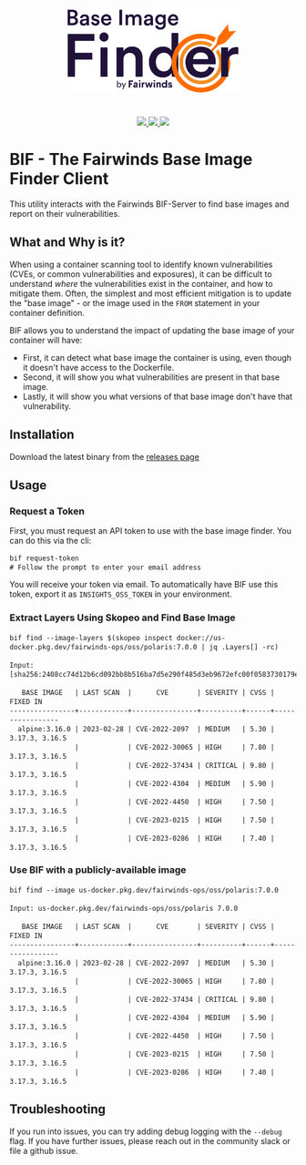 <div align="center" class="no-border">
    <img src="/img/bif-logo.svg" height="150" alt="Base Image Finder" style="padding-bottom: 20px">
    <br>
    <br>
    <a href="https://github.com/FairwindsOps/bif/releases">
        <img src="https://img.shields.io/github/v/release/FairwindsOps/bif">
    </a>
    <a href="https://bif.docs.fairwinds.com">
        <img src="https://img.shields.io/badge/-docuementation-green">
    </a>
    <a href="https://join.slack.com/t/fairwindscommunity/shared_invite/zt-e3c6vj4l-3lIH6dvKqzWII5fSSFDi1g">
      <img src="https://img.shields.io/static/v1?label=Slack&message=Join+our+Community&color=4a154b&logo=slack">
    </a>
</div>

# BIF - The Fairwinds Base Image Finder Client

This utility interacts with the Fairwinds BIF-Server to find base images and report on their vulnerabilities.

## What and Why is it?

When using a container scanning tool to identify known vulnerabilities (CVEs, or common vulnerabilities and exposures), it can be difficult to understand _where_ the vulnerabilities exist in the container, and how to mitigate them. Often, the simplest and most efficient mitigation is to update the "base image" - or the image used in the `FROM` statement in your container definition.

BIF allows you to understand the impact of updating the base image of your container will have:
  * First, it can detect what base image the container is using, even though it doesn't have access to the Dockerfile.
  * Second, it will show you what vulnerabilities are present in that base image.
  * Lastly, it will show you what versions of that base image don't have that vulnerability.

## Installation

Download the latest binary from the [releases page](https://github.com/FairwindsOps/bif/releases/latest)

## Usage

### Request a Token

First, you must request an API token to use with the base image finder. You can do this via the cli:

```
bif request-token
# Follow the prompt to enter your email address
```

You will receive your token via email. To automatically have BIF use this token, export it as `INSIGHTS_OSS_TOKEN` in your environment.

### Extract Layers Using Skopeo and Find Base Image

```
bif find --image-layers $(skopeo inspect docker://us-docker.pkg.dev/fairwinds-ops/oss/polaris:7.0.0 | jq .Layers[] -rc)

Input:  [sha256:2408cc74d12b6cd092bb8b516ba7d5e290f485d3eb9672efc00f0583730179e8]

   BASE IMAGE   | LAST SCAN  |      CVE       | SEVERITY | CVSS |    FIXED IN
----------------+------------+----------------+----------+------+-----------------
  alpine:3.16.0 | 2023-02-28 | CVE-2022-2097  | MEDIUM   | 5.30 | 3.17.3, 3.16.5
                |            | CVE-2022-30065 | HIGH     | 7.80 | 3.17.3, 3.16.5
                |            | CVE-2022-37434 | CRITICAL | 9.80 | 3.17.3, 3.16.5
                |            | CVE-2022-4304  | MEDIUM   | 5.90 | 3.17.3, 3.16.5
                |            | CVE-2022-4450  | HIGH     | 7.50 | 3.17.3, 3.16.5
                |            | CVE-2023-0215  | HIGH     | 7.50 | 3.17.3, 3.16.5
                |            | CVE-2023-0286  | HIGH     | 7.40 | 3.17.3, 3.16.5
```

### Use BIF with a publicly-available image
```
bif find --image us-docker.pkg.dev/fairwinds-ops/oss/polaris:7.0.0

Input: us-docker.pkg.dev/fairwinds-ops/oss/polaris 7.0.0

   BASE IMAGE   | LAST SCAN  |      CVE       | SEVERITY | CVSS |    FIXED IN
----------------+------------+----------------+----------+------+-----------------
  alpine:3.16.0 | 2023-02-28 | CVE-2022-2097  | MEDIUM   | 5.30 | 3.17.3, 3.16.5
                |            | CVE-2022-30065 | HIGH     | 7.80 | 3.17.3, 3.16.5
                |            | CVE-2022-37434 | CRITICAL | 9.80 | 3.17.3, 3.16.5
                |            | CVE-2022-4304  | MEDIUM   | 5.90 | 3.17.3, 3.16.5
                |            | CVE-2022-4450  | HIGH     | 7.50 | 3.17.3, 3.16.5
                |            | CVE-2023-0215  | HIGH     | 7.50 | 3.17.3, 3.16.5
                |            | CVE-2023-0286  | HIGH     | 7.40 | 3.17.3, 3.16.5
```

## Troubleshooting

If you run into issues, you can try adding debug logging with the `--debug` flag. If you have further issues, please reach out in the community slack or file a github issue.
